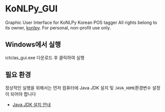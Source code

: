 # KoNLPy_GUI
Graphic User Interface for KoNLPy Korean POS tagger
All rights belong to its owner, [konlpy](https://github.com/konlpy/konlpy).
For personal, non-profit use only.

## Windows에서 실행
ictclas_gui.exe 다운로드 후 클릭하여 실행

## 필요 환경
정상적인 실행을 위해서는 먼저 컴퓨터에 Java JDK 설치 및 `JAVA_HOME`환경변수 설정이 되어야 합니다
* [Java JDK 설치 안내](https://yungenie.tistory.com/11) 
